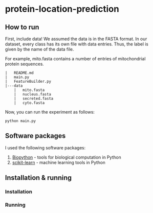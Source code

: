 # protein-location-prediction

## How to run

First, include data! We assumed the data is in the FASTA format.
In our dataset, every class has its own file with data entries. Thus, the label
is given by the name of the data file.

For example, mito.fasta contains a number of entries of mitochondrial 
protein sequences.

```
|	README.md
|	main.py
|	FeatureBuilder.py
|---data
	|	mito.fasta
	|	nucleus.fasta
	|	secreted.fasta
	|	cyto.fasta
```

Now, you can run the experiment as follows:

```
python main.py
```

## Software packages

I used the following software packages:

1. [Biopython](http://biopython.org/wiki/Main_Page) - tools for biological computation in Python
2. [scikit-learn](http://scikit-learn.org/stable/) - machine learning tools in Python

## Installation & running

### Installation

### Running